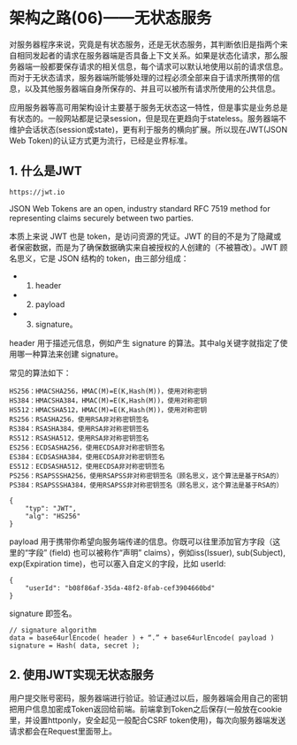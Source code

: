 # 架构之路(06)——无状态服务 #

对服务器程序来说，究竟是有状态服务，还是无状态服务，其判断依旧是指两个来自相同发起者的请求在服务器端是否具备上下文关系。如果是状态化请求，那么服务器端一般都要保存请求的相关信息，每个请求可以默认地使用以前的请求信息。而对于无状态请求，服务器端所能够处理的过程必须全部来自于请求所携带的信息，以及其他服务器端自身所保存的、并且可以被所有请求所使用的公共信息。

应用服务器等高可用架构设计主要基于服务无状态这一特性，但是事实是业务总是有状态的。一般网站都是记录session，但是现在更趋向于stateless。服务器端不维护会话状态(session或state)，更有利于服务的横向扩展。所以现在JWT(JSON Web Token)的认证方式更为流行，已经是业界标准。

## 1. 什么是JWT ##

```
https://jwt.io
```

JSON Web Tokens are an open, industry standard RFC 7519 method for representing claims securely between two parties.

本质上来说 JWT 也是 token，是访问资源的凭证。JWT 的目的不是为了隐藏或者保密数据，而是为了确保数据确实来自被授权的人创建的（不被篡改）。JWT 顾名思义，它是 JSON 结构的 token，由三部分组成：

* 1) header 
* 2) payload 
* 3) signature。

header 用于描述元信息，例如产生 signature 的算法。其中alg关键字就指定了使用哪一种算法来创建 signature。

常见的算法如下：

```
HS256：HMACSHA256，HMAC(M)=E(K,Hash(M))，使用对称密钥
HS384：HMACSHA384，HMAC(M)=E(K,Hash(M))，使用对称密钥
HS512：HMACSHA512，HMAC(M)=E(K,Hash(M))，使用对称密钥
RS256：RSASHA256，使用RSA非对称密钥签名
RS384：RSASHA384，使用RSA非对称密钥签名
RS512：RSASHA512，使用RSA非对称密钥签名
ES256：ECDSASHA256，使用ECDSA非对称密钥签名
ES384：ECDSASHA384，使用ECDSA非对称密钥签名
ES512：ECDSASHA512，使用ECDSA非对称密钥签名
PS256：RSAPSSSHA256，使用RSAPSS非对称密钥签名（顾名思义，这个算法是基于RSA的）
PS384：RSAPSSSHA384，使用RSAPSS非对称密钥签名（顾名思义，这个算法是基于RSA的）
```

```
{
    "typ": "JWT",
    "alg": "HS256"
}
```

payload 用于携带你希望向服务端传递的信息。你既可以往里添加官方字段（这里的“字段” (field) 也可以被称作“声明” claims），例如iss(Issuer), sub(Subject), exp(Expiration time)，也可以塞入自定义的字段，比如 userId:

```
{
    "userId": "b08f86af-35da-48f2-8fab-cef3904660bd"
}
```

signature 即签名。

```
// signature algorithm
data = base64urlEncode( header ) + “.” + base64urlEncode( payload )
signature = Hash( data, secret );
```

## 2. 使用JWT实现无状态服务 ##

用户提交账号密码，服务器端进行验证。验证通过以后，服务器端会用自己的密钥把用户信息加密成Token返回给前端。前端拿到Token之后保存(一般放在cookie里，并设置httponly，安全起见一般配合CSRF token使用)，每次向服务器端发送请求都会在Request里面带上。